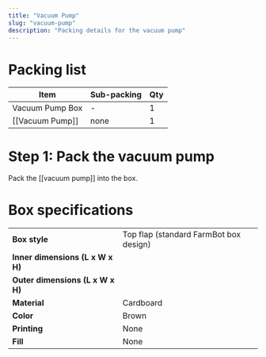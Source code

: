```yaml
---
title: "Vacuum Pump"
slug: "vacuum-pump"
description: "Packing details for the vacuum pump"
---
```


# Packing list

|Item|Sub-packing|Qty|
|----|-----------|---|
|Vacuum Pump Box|-|1
|[[Vacuum Pump]]|none|1

# Step 1: Pack the vacuum pump

Pack the [[vacuum pump]] into the box.

# Box specifications

|                                |                              |
|--------------------------------|------------------------------|
|**Box style**                   |Top flap (standard FarmBot box design)
|**Inner dimensions (L x W x H)**|
|**Outer dimensions (L x W x H)**|
|**Material**                    |Cardboard
|**Color**                       |Brown
|**Printing**                    |None
|**Fill**                        |None

